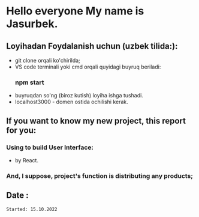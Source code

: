 # Hello everyone My name is Jasurbek.

## Loyihadan Foydalanish uchun (uzbek tilida:):
 * git clone orqali ko'chirilda;
 * VS code terminali yoki cmd orqali quyidagi buyruq beriladi:
    ### npm start
* buyruqdan so'ng (biroz kutish) loyiha ishga tushadi.
* localhost3000 - domen ostida ochilishi kerak.
## If you want to know my new project, this report for you:

### Using to build User Interface:

- by React.

### And, I suppose, project's function is distributing any products;

## Date :

    Started: 15.10.2022


